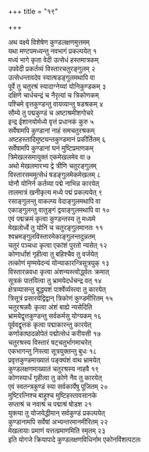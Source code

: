 +++
title = "१९"

+++
   
अथ वक्ष्ये विशेषेण कुण्डलक्षणमुत्तमम्  
यथा मण्टपमध्यन्तु नवभागं प्रकल्पयेत् १  
मध्यं भागे कृता वेदी उत्सेधं हस्तमात्रकम्  
उपवेदी प्रकर्तव्यं विस्तारचतुरङ्गुलम् २  
उत्सेधन्तावदेव स्यात्षडङ्गुलमथापि वा  
पूर्वे तु चतुरश्रं स्यादाग्नेय्यां योनिकुण्डकम् ३  
दक्षिणे चार्धचन्द्रं च नैरृत्यां च त्रिकोणकम्  
पश्चिमे वृत्तकुण्डन्तु वायव्यान्तु षडश्रकम् ४  
सौम्ये तु पद्मकुण्डं च अष्टाश्रमीशगोचरे  
इन्द्र ईशानयोर्मध्ये वृत्तं प्रधानकं कुरु ५  
सर्वेषामपि कुण्डानां नाहं समचतुरश्रकम्  
अष्टहस्तादिमुष्ट्यन्तकुण्डमानं प्रकीर्तितम् ६  
सर्वेषामपि कुण्डानां घनं मुष्टिप्रमाणकम्  
त्रिमेखलसमायुक्तं एकमेखलमेव वा ७  
अथो मेखलमारभ्य द्वे त्रीणि चतुरङ्गुलम्  
विस्तारसममुत्सेधं षडङ्गुलमेकमेखलम् ८  
योनौ योनिर्न कर्तव्या पद्मे नाभिन्न कारयेत्  
तालमात्रं खनीकृत्य मध्ये पद्मं प्रकल्पयेत् ९  
रसाङ्गुलन्तु वाकल्प्य वेदाङ्गुलमथापि वा  
एकाङ्गुलन्तु वातुङ्गं द्वयाङ्गुलमथापि वा १०  
एवं पद्मक्रमं कृत्वा कुण्डन्तस्य तु मध्यमे  
मेखलोर्ध्वे तु योनिं च चतुरङ्गुलमानतः ११  
श्वभ्रमङ्गुलविस्तारमेकाङ्गुलन्तदुन्नतम्  
चतुरं पञ्चधा कृत्वा एकांशं पुरतो न्यसेत् १२  
कोणार्धांशं गृहीत्वा तु बहिश्चैव तु वर्जयेत्  
तत्कोणं मृण्मयेदन्यं योन्याकारन्त्रिसूत्रयुक् १३  
विस्तारन्नवधा कृत्वा अंशन्यस्त्वोर्द्ध्वतः क्रमात्  
सूत्रकं पातयित्वा तु भ्रामयेदर्धचन्द्र वत् १४  
क्षेत्रव्यासन्तु बुद्ध्यशं पार्श्वेर्व्यस्त्वा तु कारयेत्  
त्रिसूत्रं प्रसारयेद्विद्वान् त्रिकोणं कुण्डमीरितम् १५  
चतुरश्रन्नवैः कृत्वा अंशं बाह्ये न्यसेदिति  
भ्रामयेद्वृत्तकुण्डन्तु सर्वकर्मसु योग्यकम् १६  
पूर्ववद्वृत्तकं कृत्वा पद्माकारन्तु कारयेत्  
कर्णाकाष्ठदळोपेतं पद्मोत्सेधं करीयसी १७  
चतुरश्रस्य विस्तारं षट्चतुर्भागमाचरेत्  
एकभागन्तु निस्त्वा सूत्रयुक्तन्तु बुधः १८  
प्रवृत्तकुण्डमाख्यातं पङ्क्यंशं वाथ भ्रामयेत्  
कुण्डलक्षणमाख्यातं चतुरश्रस्य नाहवै १९  
कोणस्यार्धं गृहीत्वा तु कोणे नैव तु कारयेत्  
एवं स्वतन्त्रकुण्डं स्या सर्वकार्येषु पूजितम् २०  
मुष्टिरत्निश्च बाहुश्च मुष्टिहस्तावसानके  
सप्ताश्रं च नवाश्रं च पद्माश्रं षोडश २१  
युक्त्या तु योजयेद्धीमान् सर्वकुण्डं प्रकल्पयेत्  
कुण्डानामपि सर्वेषां अभ्यन्तरमानमीरितम् २२  
मेखलायाः प्रमाणं यत्तत्प्रमाणमिति स्मृतम् २३  
इति योगजे क्रियापादे कुण्डलक्षणविधिर्नाम एकोनविंशत्पटलः
